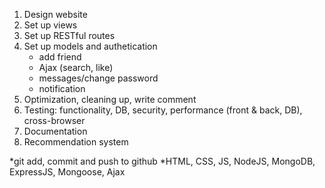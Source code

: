 1. Design website
2. Set up views
3. Set up RESTful routes
4. Set up models and authetication
    - add friend
    - Ajax (search, like)
    - messages/change password
    - notification
5. Optimization, cleaning up, write comment
6. Testing: functionality, DB, security, performance (front & back, DB), cross-browser 
7. Documentation
8. Recommendation system

*git add, commit and push to github
*HTML, CSS, JS, NodeJS, MongoDB, ExpressJS, Mongoose, Ajax